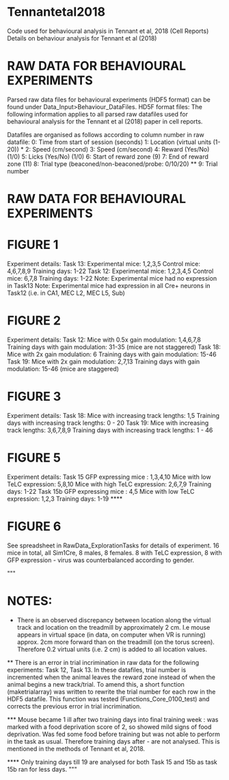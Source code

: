 # Tennantetal2018
Code used for behavioural analysis in Tennant et al, 2018 (Cell Reports)
Details on behaviour analysis for Tennant et al (2018)

# RAW DATA FOR BEHAVIOURAL EXPERIMENTS
Parsed raw data files for behavioural experiments (HDF5 format) can
be found under Data_Input>Behaviour_DataFiles.
HD5F format files:
The following information applies to all parsed raw datafiles used
for behavioural analysis for the Tennant et al (2018) paper in cell
reports.

Datafiles are organised as follows according to column number in raw
datafile:
0: Time from start of session (seconds)
1: Location (virtual units (1-20)) *
2: Speed (cm/second)
3: Speed (cm/second)
4: Reward (Yes/No) (1/0)
5: Licks (Yes/No) (1/0)
6: Start of reward zone (9)
7: End of reward zone (11)
8: Trial type (beaconed/non-beaconed/probe: 0/10/20) **
9: Trial number

# RAW DATA FOR BEHAVIOURAL EXPERIMENTS

# FIGURE 1
Experiment details:
Task 13:
Experimental mice: 1,2,3,5
Control mice: 4,6,7,8,9
Training days: 1-22
Task 12:
Experimental mice: 1,2,3,4,5
Control mice: 6,7,8
Training days: 1-22
Note: Experimental mice had no expression in Task13
Note: Experimental mice had expression in all Cre+ neurons in Task12
(i.e. in CA1, MEC L2, MEC L5, Sub)

# FIGURE 2
Experiment details:
Task 12:
Mice with 0.5x gain modulation: 1,4,6,7,8
Training days with gain modulation: 31-35 (mice are not staggered)
Task 18:
Mice with 2x gain modulation: 6
Training days with gain modulation: 15-46
Task 19:
Mice with 2x gain modulation: 2,7,13
Training days with gain modulation: 15-46 (mice are staggered)

# FIGURE 3
Experiment details:
Task 18:
Mice with increasing track lengths: 1,5
Training days with increasing track lengths: 0 - 20
Task 19:
Mice with increasing track lengths: 3,6,7,8,9
Training days with increasing track lengths: 1 - 46

# FIGURE 5
Experiment details:
Task 15
GFP expressing mice : 1,3,4,10
Mice with low TeLC expression: 5,8,10
Mice with high TeLC expression: 2,6,7,9
Training days: 1-22
Task 15b
GFP expressing mice : 4,5
Mice with low TeLC expression: 1,2,3
Training days: 1-19 ****

# FIGURE 6
See spreadsheet in RawData_ExplorationTasks for details of
experiment.
16 mice in total, all Sim1Cre, 8 males, 8 females. 8 with TeLC
expression, 8 with GFP expression - virus was counterbalanced
according to gender.

"""
# NOTES:
* There is an observed discrepancy between location along the
virtual track and location on the treadmill by approximately 2 cm.
I.e mouse appears in virtual space (in data, on computer when VR is
running) approx. 2cm more forward than on the treadmill (on the
torus screen). Therefore 0.2 virtual units (i.e. 2 cm) is added to
all location values.

** There is an error in trial incrimination in raw data for the
following experiments: Task 12, Task 13. In these datafiles, trial
number is incremented when the animal leaves the reward zone instead
of when the animal begins a new track/trial. To amend this, a short
function (maketrialarray) was written to rewrite the trial number
for each row in the HDF5 datafile. This function was tested
(Functions_Core_0100_test) and corrects the previous error in trial
incrimination.

*** Mouse became 1 ill after two training days into final training
week : was marked with a food deprivation score of 2, so showed mild
signs of food deprivation. Was fed some food before training but was
not able to perform in the task as usual. Therefore training days
after - are not analysed. This is mentioned in the methods of
Tennant et al, 2018.

**** Only training days till 19 are analysed for both Task 15 and
15b as task 15b ran for less days.
"""
